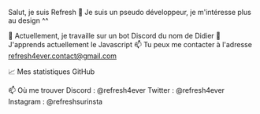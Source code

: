 Salut, je suis Refresh 👋
Je suis un pseudo développeur, je m'intéresse plus au design ^^

🔭 Actuellement, je travaille sur un bot Discord du nom de Didier
🌱 J'apprends actuellement le Javascript
📫 Tu peux me contacter à l'adresse refresh4ever.contact@gmail.com

📈 Mes statistiques GitHub

📫 Où me trouver
Discord : @refresh4ever
Twitter : @refresh4ever
Instagram : @refreshsurinsta
